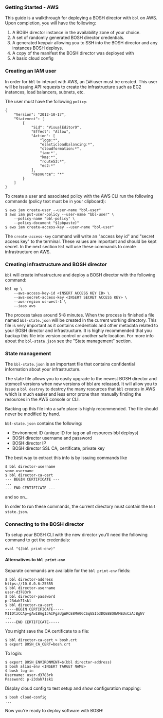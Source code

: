 ### Getting Started - AWS

This guide is a walkthrough for deploying a BOSH director with `bbl`
on AWS. Upon completion, you will have the following:

1. A BOSH director instance in the availability zone of your choice.
1. A set of randomly generated BOSH director credentials.
1. A generated keypair allowing you to SSH into the BOSH director and
any instances BOSH deploys.
1. A copy of the manifest the BOSH director was deployed with
1. A basic cloud config

### Creating an IAM user

In order for `bbl` to interact with AWS, an `IAM` user must be created.
This user will be issuing API requests to create the infrastructure such
as EC2 instances, load balancers, subnets, etc.

The user must have the following `policy`:

```
{
    "Version": "2012-10-17",
    "Statement": [
        {
            "Sid": "VisualEditor0",
            "Effect": "Allow",
            "Action": [
                "logs:*",
                "elasticloadbalancing:*",
                "cloudformation:*",
                "iam:*',
                "kms:*",
                "route53:*",
                "ec2:*"
            ],
            "Resource": "*"
        }
    ]
}
```

To create a user and associated policy with the AWS CLI run the 
following commands (policy text must be in your clipboard):

```
$ aws iam create-user --user-name "bbl-user"
$ aws iam put-user-policy --user-name "bbl-user" \
	--policy-name "bbl-policy" \
	--policy-document "$(pbpaste)"
$ aws iam create-access-key --user-name "bbl-user"
```

The `create-access-key` command will write an "access key id" and "secret 
access key" to the terminal. These values are important and should
be kept secret. In the next section `bbl` will use these commands to
create infrastructure on AWS.

### Creating infrastructure and BOSH director

`bbl` will create infrastructure and deploy a BOSH director with the
following command:

```
bbl up \
	--aws-access-key-id <INSERT ACCESS KEY ID> \
	--aws-secret-access-key <INSERT SECRET ACCESS KEY> \
	--aws-region us-west-1 \
	--iaas aws
```

The process takes around 5-8 minutes. When the process is finished
a file named `bbl-state.json` will be created in the current working
directory. This file is very important as it contains credentials
and other metadata related to your BOSH director and infrastructure.
It is highly recommended that you backup this file into version control
or another safe location. For more info about the `bbl-state.json` see
the "State management" section.

### State management

The `bbl-state.json` is an important file that contains confidential
information about your infrastructure.

The state file allows you to easily upgrade to the newest BOSH director
and stemcell versions when new versions of bbl are released. It will
allow you to issue a `bbl destroy` to destroy the many resources that
`bbl` creates in AWS which is much easier and less error prone
than manually finding the resources in the AWS console or CLI.

Backing up this file into a safe place is highly recommended. The file
should never be modified by hand.

`bbl-state.json` contains the following:

- Environment ID (unique ID for tag on all resources bbl deploys)
- BOSH director username and password
- BOSH director IP
- BOSH director SSL CA, certificate, private key

The best way to extract this info is by issuing commands like

```
$ bbl director-username
some-username
$ bbl director-ca-cert
--- BEGIN CERTIFICATE ---
...
--- END CERTIFICATE ---
```

and so on...

In order to run these commands, the current directory must contain the
`bbl-state.json`.

### Connecting to the BOSH director

To setup your BOSH CLI with the new director you'll need the following
command to get the credentials:

```
eval "$(bbl print-env)"
```

#### Alternatives to `bbl print-env`

Separate commands are available for the `bbl print-env` fields:

```
$ bbl director-address
https://10.0.0.6:25555
$ bbl director-username
user-d3783rk
$ bbl director-password
p-23dah71skl
$ bbl director-ca-cert
-----BEGIN CERTIFICATE-----
MIIDtzCCAp+gAwIBAgIJAIPgaUgWRCE8MA0GCSqGSIb3DQEBBQUAMEUxCzAJBgNV
...
-----END CERTIFICATE-----
```

You might save the CA certificate to a file:

```
$ bbl director-ca-cert > bosh.crt
$ export BOSH_CA_CERT=bosh.crt
```

To login:

```
$ export BOSH_ENVIRONMENT=$(bbl director-address)
$ bosh alias-env <INSERT TARGET NAME>
$ bosh log-in
Username: user-d3783rk
Password: p-23dah71sk1
```

Display cloud config to test setup and show configuration mapping:

```
$ bosh cloud-config
...
```

Now you're ready to deploy software with BOSH!

